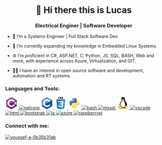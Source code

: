  <h1 align="center">  👋 Hi there this is Lucas</h1>

<h3 align="center">Electrical Enginer | Software Developer</h3>

- 🔭 I’m a Systems Engineer | Full Stack Software Dev.
  
- 🌱 I’m currently expanding my knowledge in Embedded Linux Systems.

- ⚙️ I’m proficient in C#, ASP.NET, C, Python, JS, SQL, BASH, Web and more, with experience across Azure, Virtualization, and GIT.

- 👩‍💻 I have an interest in open source software and development, automation and RT systems.


<h3 align="left">Languages and Tools:</h3>
<p align="left">
<a href="https://www.w3schools.com/cs/" target="_blank" rel="noreferrer"> <img src="https://raw.githubusercontent.com/devicons/devicon/master/icons/csharp/csharp-original.svg" alt="csharp" width="40"height="40"/> </a>
<a href="https://www.w3schools.com/cs/" target="_blank" rel="noreferrer"> <img src="https://raw.githubusercontent.com/marwin1991/profile-technology-icons/refs/heads/main/icons/_net_core.png" alt="netcore" width="40"height="40"/> </a>
<a href="https://www.cprogramming.com/" target="_blank" rel="noreferrer"> <img src="https://raw.githubusercontent.com/devicons/devicon/master/icons/c/c-original.svg" alt="c" width="40" height="40"/> </a>
<a href="https://www.w3schools.com/css/" target="_blank" rel="noreferrer"> <img src="https://raw.githubusercontent.com/devicons/devicon/master/icons/css3/css3-original-wordmark.svg" alt="css3" width="40" height="40"/> </a>
<a href="https://www.python.org" target="_blank" rel="noreferrer"> <img src="https://raw.githubusercontent.com/devicons/devicon/master/icons/python/python-original.svg" alt="python" width="40" height="40"/> </a>
<a href="https://www.gnu.org/software/bash/" target="_blank" rel="noreferrer"> <img src="https://www.vectorlogo.zone/logos/gnu_bash/gnu_bash-icon.svg" alt="bash" width="40" height="40"/> </a>
<a href="https://www.microsoft.com/en-us/sql-server" target="_blank" rel="noreferrer"> <img src="https://www.svgrepo.com/show/303229/microsoft-sql-server-logo.svg" alt="mssql" width="40" height="40"/> </a>
<a href="https://www.linux.org/" target="_blank" rel="noreferrer"> <img src="https://raw.githubusercontent.com/devicons/devicon/master/icons/linux/linux-original.svg" alt="linux" width="40" height="40"/> </a>
<a href="https://code.visualstudio.com/" target="_blank" rel="noreferrer"> <img src="https://raw.githubusercontent.com/marwin1991/profile-technology-icons/refs/heads/main/icons/visual_studio_code.png" alt="vscode" width="40" height="40"/> </a>
<a href="https://www.w3schools.com/html/" target="_blank" rel="noreferrer"> <img src="https://raw.githubusercontent.com/marwin1991/profile-technology-icons/refs/heads/main/icons/html.png" alt="html" width="40" height="40"/> </a>
<a href="https://getbootstrap.com/" target="_blank" rel="noreferrer"> <img src="https://raw.githubusercontent.com/marwin1991/profile-technology-icons/refs/heads/main/icons/bootstrap.png" alt="bootstrap" width="40" height="40"/> </a>
<a href="https://www.w3schools.com/js/" target="_blank" rel="noreferrer"> <img src="https://raw.githubusercontent.com/marwin1991/profile-technology-icons/refs/heads/main/icons/javascript.png" alt="js" width="40" height="40"/> </a>
<a href="https://azure.microsoft.com/" target="_blank" rel="noreferrer"> <img src="https://raw.githubusercontent.com/marwin1991/profile-technology-icons/refs/heads/main/icons/microsoft_azure.pn" alt="azure" width="40" height="40"/> </a>
<a href="https://www.raspberrypi.com/" target="_blank" rel="noreferrer"> <img src="https://raw.githubusercontent.com/marwin1991/profile-technology-icons/refs/heads/main/icons/raspberri_pi.png" alt="raspberrypi" width="40" height="40"/> </a>
</p>

<h3 align="left">Connect with me:</h3>
<p align="left">
<a href="https://linkedin.com/in/lucasrettore" target="blank"><img align="center" src="https://raw.githubusercontent.com/rahuldkjain/github-profile-readme-generator/master/src/images/icons/Social/linked-in-alt.svg" alt="youssef-a-0b35b31ab" height="30" width="40" /></a>
</p>
 
<!--
**rett84/rett84** is a ✨ _special_ ✨ repository because its `README.md` (this file) appears on your GitHub profile.

Here are some ideas to get you started:

- 🔭 I’m currently working on ...
- 🌱 I’m currently learning ...
- 👯 I’m looking to collaborate on ...
- 🤔 I’m looking for help with ...
- 💬 Ask me about ...
- 📫 How to reach me: ...
- 😄 Pronouns: ...
- ⚡ Fun fact: ...
-->
